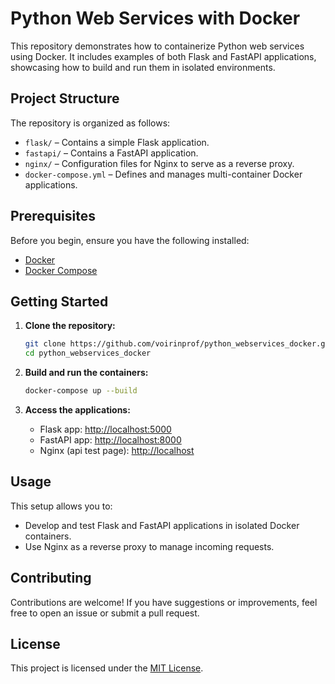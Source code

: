 # Python Web Services with Docker

This repository demonstrates how to containerize Python web services using Docker. It includes examples of both Flask and FastAPI applications, showcasing how to build and run them in isolated environments.

## Project Structure

The repository is organized as follows:

- `flask/` – Contains a simple Flask application.
- `fastapi/` – Contains a FastAPI application.
- `nginx/` – Configuration files for Nginx to serve as a reverse proxy.
- `docker-compose.yml` – Defines and manages multi-container Docker applications.

## Prerequisites

Before you begin, ensure you have the following installed:

- [Docker](https://www.docker.com/get-started)
- [Docker Compose](https://docs.docker.com/compose/install/)

## Getting Started

1. **Clone the repository:**

   ```bash
   git clone https://github.com/voirinprof/python_webservices_docker.git
   cd python_webservices_docker
   ```

2. **Build and run the containers:**

   ```bash
   docker-compose up --build
   ```

3. **Access the applications:**

   - Flask app: [http://localhost:5000](http://localhost:5000)
   - FastAPI app: [http://localhost:8000](http://localhost:8000)
   - Nginx (api test page): [http://localhost](http://localhost)

## Usage

This setup allows you to:

- Develop and test Flask and FastAPI applications in isolated Docker containers.
- Use Nginx as a reverse proxy to manage incoming requests.

## Contributing

Contributions are welcome! If you have suggestions or improvements, feel free to open an issue or submit a pull request.

## License

This project is licensed under the [MIT License](LICENSE).